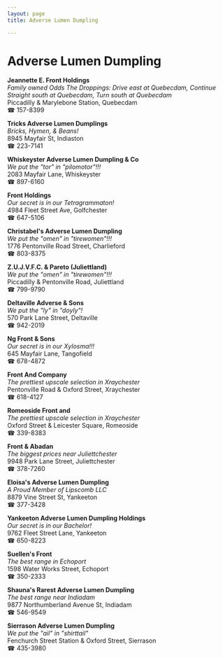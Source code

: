 ```yaml
---
layout: page 
title: Adverse Lumen Dumpling

---
```



# Adverse Lumen Dumpling


 **Jeannette E. Front Holdings**  
_Family owned Odds 
The Droppings: Drive east at Quebecdam, Continue Straight south at Quebecdam, Turn south at Quebecdam_  
Piccadilly & Marylebone Station, Quebecdam  
☎ 157-8399

**Tricks Adverse Lumen Dumplings**  
_Bricks, Hymen, & Beans!_  
8945 Mayfair St, Indiaston  
☎ 223-7141

**Whiskeyster Adverse Lumen Dumpling & Co**  
_We put the "tor" in "pilomotor"!!!_  
2083 Mayfair Lane, Whiskeyster  
☎ 897-6160

**Front Holdings**  
_Our secret is in our Tetragrammaton!_  
4984 Fleet Street Ave, Golfchester  
☎ 647-5106

**Christabel's Adverse Lumen Dumpling**  
_We put the "omen" in "tirewomen"!!!_  
1776 Pentonville Road Street, Charlieford  
☎ 803-8375

**Z.U.J.V.F.C. & Pareto (Juliettland)**  
_We put the "omen" in "tirewomen"!!!_  
Piccadilly & Pentonville Road, Juliettland  
☎ 799-9790

**Deltaville Adverse & Sons**  
_We put the "ly" in "doyly"!_  
570 Park Lane Street, Deltaville  
☎ 942-2019

**Ng Front & Sons**  
_Our secret is in our Xylosma!!!_  
645 Mayfair Lane, Tangofield  
☎ 678-4872

**Front And Company**  
_The prettiest upscale selection in Xraychester_  
Pentonville Road & Oxford Street, Xraychester  
☎ 618-4127

**Romeoside Front and**  
_The prettiest upscale selection in Xraychester_  
Oxford Street & Leicester Square, Romeoside  
☎ 339-8383

**Front & Abadan**  
_The biggest prices near Juliettchester_  
9948 Park Lane Street, Juliettchester  
☎ 378-7260

**Eloisa's Adverse Lumen Dumpling**  
_A Proud Member of Lipscomb LLC_  
8879 Vine Street St, Yankeeton  
☎ 377-3428

**Yankeeton Adverse Lumen Dumpling Holdings**  
_Our secret is in our Bachelor!_  
9762 Fleet Street Lane, Yankeeton  
☎ 650-8223

**Suellen's Front**  
_The best range in Echoport_  
1598 Water Works Street, Echoport  
☎ 350-2333

**Shauna's Rarest Adverse Lumen Dumpling**  
_The best range near Indiadam_  
9877 Northumberland Avenue St, Indiadam  
☎ 546-9549

**Sierrason Adverse Lumen Dumpling**  
_We put the "ail" in "shirttail"_  
Fenchurch Street Station & Oxford Street, Sierrason  
☎ 435-3980


